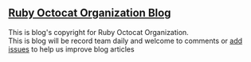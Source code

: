 ## [Ruby Octocat Organization Blog](rucketzreo.github.io/blog/)

This is blog's copyright for Ruby Octocat Organization.<br/>
This is blog will be record team daily and welcome to comments or [add issues](https://github.com/RucketZreo/Blog/issues/new) to help us improve blog articles
